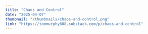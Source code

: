 ```yaml
---
title: "Chaos and Control"
date: "2025-04-07"
thumbnail: "/thumbnails/chaos-and-control.png"
link: "https://tommurphy888.substack.com/p/chaos-and-control"
---
```

